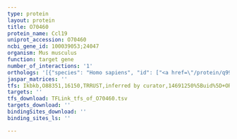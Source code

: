 ```yaml
---
type: protein
layout: protein
title: O70460
protein_name: Ccl19
uniprot_accession: O70460
ncbi_gene_id: 100039053;24047
organism: Mus musculus
function: target gene
number_of_interactions: '1'
orthologs: '[{"species": "Homo sapiens", "id": ["<a href=\"/protein/q99731\">Q99731</a>"]}, {"species": "Rattus norvegicus", "id": ["D3ZI84"]}, {"species": "Danio rerio", "id": ["<a href=\"/protein/a2bir2\">A2BIR2</a>", "<a href=\"/protein/f6p784\">F6P784</a>"]}]'
jaspar_matrices: ''
tfs: Ikbkb,O88351,16150,TRRUST,inferred by curator,14691250%5Buid%5D+OR+29087512%5Buid%5D,Yes
targets: ''
tfs_download: TFLink_tfs_of_O70460.tsv
targets_download: ''
bindingSites_download: ''
binding_sites_ls: ''

---
```

